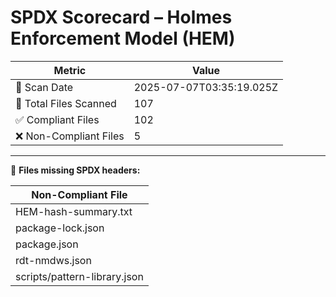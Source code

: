 # SPDX Scorecard – Holmes Enforcement Model (HEM)

| Metric | Value |
|--------|-------|
| 📅 Scan Date | 2025-07-07T03:35:19.025Z |
| 📂 Total Files Scanned | 107 |
| ✅ Compliant Files | 102 |
| ❌ Non-Compliant Files | 5 |


---

🚫 **Files missing SPDX headers:**

| Non-Compliant File |
|--------------------|
| HEM-hash-summary.txt |
| package-lock.json |
| package.json |
| rdt-nmdws.json |
| scripts/pattern-library.json |
